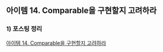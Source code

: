## 아이템 14. Comparable을 구현할지 고려하라

### 1) 포스팅 정리
[아이템 14. Comparable을 구현할지 고려하라](https://devfunny.tistory.com/927)

